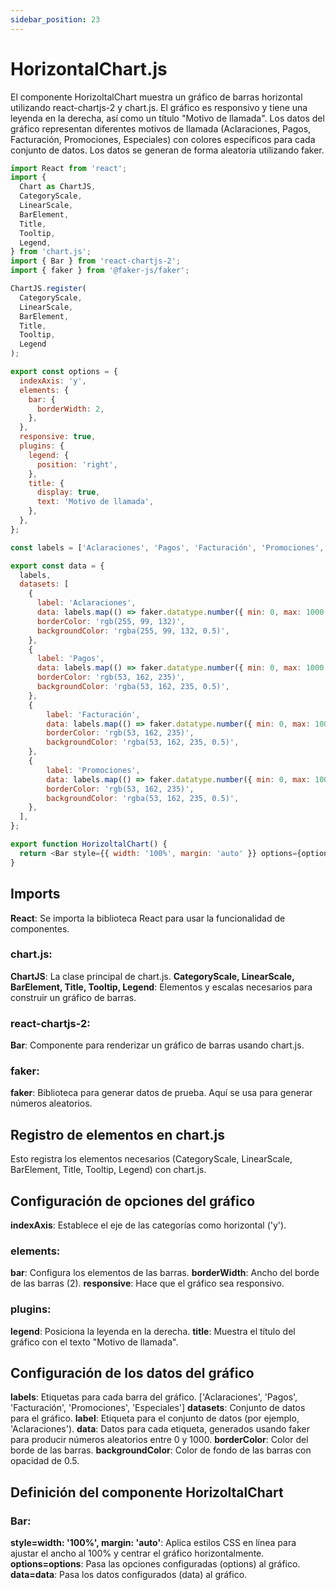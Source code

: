 ```yaml
---
sidebar_position: 23
---
```


# HorizontalChart.js

El componente HorizoltalChart muestra un gráfico de barras horizontal utilizando react-chartjs-2 y chart.js. El gráfico es responsivo y tiene una leyenda en la derecha, así como un título "Motivo de llamada". Los datos del gráfico representan diferentes motivos de llamada (Aclaraciones, Pagos, Facturación, Promociones, Especiales) con colores específicos para cada conjunto de datos. Los datos se generan de forma aleatoria utilizando faker.

```js
import React from 'react';
import {
  Chart as ChartJS,
  CategoryScale,
  LinearScale,
  BarElement,
  Title,
  Tooltip,
  Legend,
} from 'chart.js';
import { Bar } from 'react-chartjs-2';
import { faker } from '@faker-js/faker';

ChartJS.register(
  CategoryScale,
  LinearScale,
  BarElement,
  Title,
  Tooltip,
  Legend
);

export const options = {
  indexAxis: 'y',
  elements: {
    bar: {
      borderWidth: 2,
    },
  },
  responsive: true,
  plugins: {
    legend: {
      position: 'right',
    },
    title: {
      display: true,
      text: 'Motivo de llamada',
    },
  },
};

const labels = ['Aclaraciones', 'Pagos', 'Facturación', 'Promociones', 'Especiales'];

export const data = {
  labels,
  datasets: [
    {
      label: 'Aclaraciones',
      data: labels.map(() => faker.datatype.number({ min: 0, max: 1000 })),
      borderColor: 'rgb(255, 99, 132)',
      backgroundColor: 'rgba(255, 99, 132, 0.5)',
    },
    {
      label: 'Pagos',
      data: labels.map(() => faker.datatype.number({ min: 0, max: 1000 })),
      borderColor: 'rgb(53, 162, 235)',
      backgroundColor: 'rgba(53, 162, 235, 0.5)',
    },
    {
        label: 'Facturación',
        data: labels.map(() => faker.datatype.number({ min: 0, max: 1000 })),
        borderColor: 'rgb(53, 162, 235)',
        backgroundColor: 'rgba(53, 162, 235, 0.5)',
    },
    {
        label: 'Promociones',
        data: labels.map(() => faker.datatype.number({ min: 0, max: 1000 })),
        borderColor: 'rgb(53, 162, 235)',
        backgroundColor: 'rgba(53, 162, 235, 0.5)',
    },
  ],
};

export function HorizoltalChart() {
  return <Bar style={{ width: '100%', margin: 'auto' }} options={options} data={data} />;
}
```

## Imports 

**React**: Se importa la biblioteca React para usar la funcionalidad de componentes.

### chart.js:

**ChartJS**: La clase principal de chart.js.
**CategoryScale, LinearScale, BarElement, Title, Tooltip, Legend**: Elementos y escalas necesarios para construir un gráfico de barras.

### react-chartjs-2:

**Bar**: Componente para renderizar un gráfico de barras usando chart.js.

### faker:

**faker**: Biblioteca para generar datos de prueba. Aquí se usa para generar números aleatorios.

## Registro de elementos en chart.js

Esto registra los elementos necesarios (CategoryScale, LinearScale, BarElement, Title, Tooltip, Legend) con chart.js.

## Configuración de opciones del gráfico

**indexAxis**: Establece el eje de las categorías como horizontal ('y').

### elements:

**bar**: Configura los elementos de las barras.
**borderWidth**: Ancho del borde de las barras (2).
**responsive**: Hace que el gráfico sea responsivo.

### plugins:

**legend**: Posiciona la leyenda en la derecha.
**title**: Muestra el título del gráfico con el texto "Motivo de llamada".

## Configuración de los datos del gráfico

**labels**: Etiquetas para cada barra del gráfico.
['Aclaraciones', 'Pagos', 'Facturación', 'Promociones', 'Especiales']
**datasets**: Conjunto de datos para el gráfico.
**label**: Etiqueta para el conjunto de datos (por ejemplo, 'Aclaraciones').
**data**: Datos para cada etiqueta, generados usando faker para producir números aleatorios entre 0 y 1000.
**borderColor**: Color del borde de las barras.
**backgroundColor**: Color de fondo de las barras con opacidad de 0.5.

## Definición del componente HorizoltalChart

### Bar:

**style=width: '100%', margin: 'auto'**: Aplica estilos CSS en línea para ajustar el ancho al 100% y centrar el gráfico horizontalmente.
**options=options**: Pasa las opciones configuradas (options) al gráfico.
**data=data**: Pasa los datos configurados (data) al gráfico.
